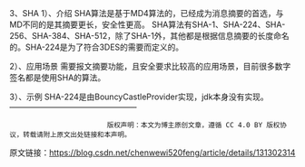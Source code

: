 3、SHA
1）、介绍
SHA算法是基于MD4算法的，已经成为消息摘要的首选，与MD不同的是其摘要更长，安全性更高。
SHA算法有SHA-1、SHA-224、SHA-256、SHA-384、SHA-512，除了SHA-1外，其他都是根据信息摘要的长度命名的。SHA-224是为了符合3DES的需要而定义的。

2）、应用场景
需要报文摘要功能，且安全要求比较高的应用场景，目前很多数字签名都是使用SHA的算法。

3）、示例
SHA-224是由BouncyCastleProvider实现，jdk本身没有实现。
————————————————

                            版权声明：本文为博主原创文章，遵循 CC 4.0 BY 版权协议，转载请附上原文出处链接和本声明。

原文链接：https://blog.csdn.net/chenwewi520feng/article/details/131302314
